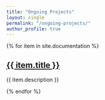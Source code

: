 ```yaml
---
title: "Ongoing Projects"
layout: single
permalink: "/ongoing-projects/"
author_profile: true
---
```


{% for item in site.documentation %}
  <h2><a href="{{ item.url }}">{{ item.title }}</a></h2>
  <p>{{ item.description }}</p>
{% endfor %}
